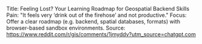 Title: Feeling Lost? Your Learning Roadmap for Geospatial Backend Skills
Pain: "It feels very ‘drink out of the firehose’ and not productive."
Focus: Offer a clear roadmap (e.g. backend, spatial databases, formats) with browser-based sandbox environments.
Source: https://www.reddit.com/r/gis/comments/1jmyddv?utm_source=chatgpt.com
